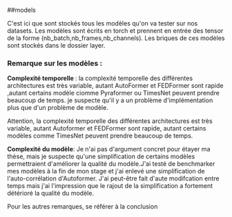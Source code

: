 ##models    


C'est ici que sont stockés tous les modèles qu'on va tester sur nos datasets. 
Les modèles sont écrits en torch et prennent en entrée des tensor de la forme (nb_batch,nb_frames,nb_channels).
Les briques de ces modèles sont stockés dans le dossier layer.


### Remarque sur les modèles :
<b>Complexité temporelle </b>: la complexité temporelle des différentes architectures est très variable, autant AutoFormer et FEDFormer sont rapide ,autant certains modèle ciomme Pyraformer ou TimesNet peuvent prendre beaucoup de temps. je suspecte qu'il y a un problème d'implémentation plus que d'un problème de modèle.

Attention, la complexité temporelle des différentes architectures est très variable, autant Autoformer et FEDFormer sont rapide, autant certains modèles comme TimesNet peuvent prendre beaucoup de temps.

<b> Complexité du modèle</b>: Je n'ai pas d'argument concret pour étayer ma thèse, mais je suspecte qu'une simplification de certains modèles permettraient d'améliorer la qualité du modèle.J'ai testé de benchmarker mes modèles à la fin de mon stage et j'ai enlevé une simplification de l'auto-corrélation d'Autoformer. J'ai peut-être fait d'aute modifcation entre temps mais j'ai l'impression que le rajout de la simplification a fortement détérioré la qualité du modèle.


Pour les autres remarques, se référer à la conclusion